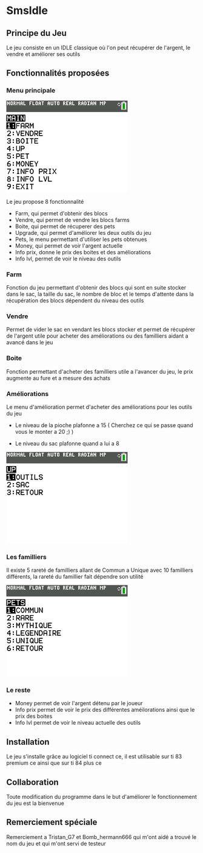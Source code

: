 # SmsIdle
## Principe du Jeu

Le jeu consiste en un IDLE classique où l'on peut récupérer de l'argent, le vendre et améliorer ses outils

## Fonctionnalités proposées
### Menu principale

![Main_Menu](assets_readme/Main_Menu.png)

Le jeu propose 8 fonctionnalité

- Farm, qui permet d'obtenir des blocs
- Vendre, qui permet de vendre les blocs farms
- Boite, qui permet de récuperer des pets
- Upgrade, qui permet d'améliorer les deux outils du jeu
- Pets, le menu permettant d'utiliser les pets obtenues
- Money, qui permet de voir l'argent actuelle
- Info prix, donne le prix des boites et des améliorations
- Info lvl, permet de voir le niveau des outils

### Farm

Fonction du jeu permettant d'obtenir des blocs qui sont en suite stocker dans le sac, la taille du sac, le nombre de bloc et le temps d'attente dans la récupération des blocs dépendent du niveau des outils

### Vendre

Permet de vider le sac en vendant les blocs stocker et permet de récupérer de l'argent utile pour acheter des améliorations ou des familliers aidant a avancé dans le jeu

### Boite

Fonction permettant d'acheter des familliers utile a l'avancer du jeu, le prix augmente au fure et a mesure des achats

### Améliorations

Le menu d'amélioration permet d'acheter des améliorations pour les outils du jeu

- Le niveau de la pioche plafonne a 15 ( Cherchez ce qui se passe quand vous le monter a 20 ;) )

- Le niveau du sac plafonne quand a lui a 8

![Up_menu](assets_readme/Upgrade_menu.png)

### Les familliers

Il existe 5 rareté de familliers allant de Commun a Unique avec 10 familliers différents, la rareté du famillier fait dépendre son utilité

![Pets_menu](assets_readme/Rarity_menu.png)

### Le reste

- Money permet de voir l'argent détenu par le joueur
- Info prix permet de voir le prix des différentes améilorations ainsi que le prix des boites
- Info lvl permet de voir le niveau actuelle des outils

## Installation

Le jeu s'installe grâce au logiciel ti connect ce, il est utilisable sur ti 83 premium ce ainsi que sur ti 84 plus ce

## Collaboration

Toute modification du programme dans le but d'améliorer le fonctionnement du jeu est la bienvenue

## Remerciement spéciale

Remerciement a Tristan_G7 et Bomb_hermann666 qui m'ont aidé a trouvé le nom du jeu et qui m'ont servi de testeur
